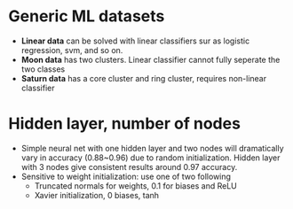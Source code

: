 # Generic ML datasets
- **Linear data** can be solved with linear classifiers sur as logistic regression, svm, and so on.
- **Moon data** has two clusters. Linear classifier cannot fully seperate the two classes
- **Saturn data** has a core cluster and ring cluster, requires non-linear classifier

# Hidden layer, number of nodes
- Simple neural net with one hidden layer and two nodes will dramatically vary in accuracy (0.88~0.96) due to random initialization. Hidden layer with 3 nodes give consistent results around 0.97 accuracy.
- Sensitive to weight initialization: use one of two following
  * Truncated normals for weights, 0.1 for biases and ReLU
  * Xavier initialization, 0 biases, tanh
